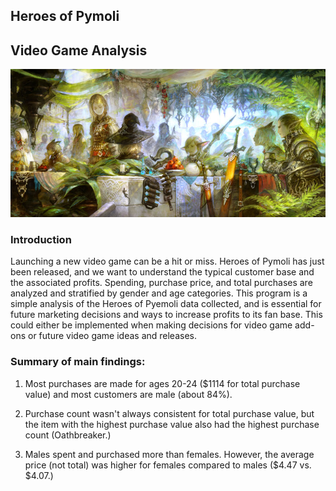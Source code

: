 ## Heroes of Pymoli

## Video Game Analysis

![Fantasy](HeroesOfPymoli/Images/Fantasy.jpg)

### Introduction
Launching a new video game can be a hit or miss. Heroes of Pymoli has just been released, and we want to understand the typical customer base and the associated profits. Spending, purchase price, and total purchases are analyzed and stratified by gender and age categories. This program is a simple analysis of the Heroes of Pyemoli data collected, and is essential for future marketing decisions and ways to increase profits to its fan base. This could either be implemented when making decisions for video game add-ons or future video game ideas and releases. 

### Summary of main findings:

1) Most purchases are made for ages 20-24 ($1114 for total purchase value) and most customers are male (about 84%). 

2) Purchase count wasn't always consistent for total purchase value, but the item with the highest purchase value also had the highest purchase count (Oathbreaker.) 

3) Males spent and purchased more than females. However, the average price (not total) was higher for females compared to males ($4.47 vs. $4.07.)
